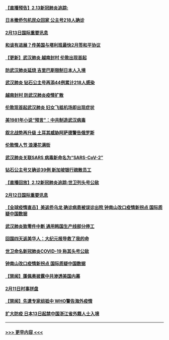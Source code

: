 #### [【直播预告】2.13新冠肺炎追踪:](../pages/prog202/a102776399.md?t=02132144) 
#### [日本撤侨包机民众回家 公主号218人确诊](../pages/prog202/a102776346.md?t=02132144) 
#### [2月13日国际重要讯息](../pages/prog202/a102776339.md?t=02132144) 
#### [和谈有进展？传美国与塔利班最快2月签和平协议](../pages/prog202/a102776291.md?t=02132144) 
#### [【更新】武汉肺炎 越南封村 伦敦出现首起](../pages/prog202/a102770740.md?t=02132144) 
#### [防武汉肺炎延烧 吉里巴斯限制日本人入境](../pages/prog202/a102776276.md?t=02132144) 
#### [武汉肺炎 钻石公主号再添44例累计218人感染](../pages/prog202/a102776089.md?t=02132144) 
#### [越南封村 防武汉肺炎疫情扩散](../pages/prog202/a102776214.md?t=02132144) 
#### [伦敦现首起武汉肺炎 妇女飞抵机场即出现症状](../pages/prog202/a102776031.md?t=02132144) 
#### [美1981年小说“预言”：中共制造武汉病毒](../pages/prog202/a102775980.md?t=02132144) 
#### [叙北战势再升级 土耳其威胁阿萨德警告俄罗斯](../pages/prog202/a102775904.md?t=02132144) 
#### [伦敦情人节 浪漫花满街](../pages/prog202/a102775786.md?t=02132144) 
#### [武汉肺炎关联SARS 病毒新命名为“SARS-CoV-2”](../pages/prog202/a102775719.md?t=02132144) 
#### [钻石公主号又确诊39例 新加坡银行疏散员工](../pages/prog202/a102775691.md?t=02132144) 
#### [【直播回放】2.12新冠肺炎追踪:世卫列头号公敌](../pages/prog202/a102775541.md?t=02132144) 
#### [2月12日国际重要讯息](../pages/prog202/a102775437.md?t=02132144) 
#### [【全球疫情直击】美返侨乌龙 确诊病患被误诊出院 钟南山改口疫情新拐点 国际质疑中国数据](../pages/prog202/a102775378.md?t=02132144) 
#### [武汉肺炎致零件中断 通用韩国生产线部分停工](../pages/prog202/a102775365.md?t=02132144) 
#### [回国四天返美华人：大纪元报导救了我的命](../pages/prog202/a102775342.md?t=02132144) 
#### [世卫命名新冠肺炎COVID-19 称其头号公敌](../pages/prog202/a102775196.md?t=02132144) 
#### [钟南山改口疫情新拐点 国际质疑中国数据](../pages/prog202/a102775178.md?t=02132144) 
#### [【禁闻】蓬佩奥披露中共渗透美国内幕](../pages/prog202/a102775129.md?t=02132144) 
#### [2月11日时事拼盘](../pages/prog202/a102775140.md?t=02132144) 
#### [【禁闻】先遣专家组抵中 WHO警告海外疫情](../pages/prog202/a102775112.md?t=02132144) 
#### [扩大防疫 日本13日起禁中国浙江省外籍人士入境](../pages/prog202/a102775051.md?t=02132144) 

----
#### [ >>> 更早内容 <<< ](../indexes/prog202-earlier.md)
